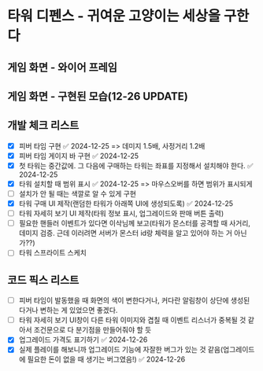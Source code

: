 # 타워 디펜스 - 귀여운 고양이는 세상을 구한다
## 게임 화면 - 와이어 프레임

## 게임 화면 - 구현된 모습(12-26 UPDATE)

## 개발 체크 리스트
- [x] 피버 타임 구현 ✅ 2024-12-25 => 데미지 1.5배, 사정거리 1.2배
- [x] 피버 타임 게이지 바 구현 ✅ 2024-12-25
- [x] 첫 타워는 중간값에. 그 다음에 구매하는 타워는 좌표를 지정해서 설치해야 한다. ✅ 2024-12-25
- [x] 타워 설치할 때 범위 표시 ✅ 2024-12-25 => 마우스오버를 하면 범위가 표시되게
- [ ] 설치가 안 될 때는 색깔로 알 수 있게 구현
- [x] 타워 구매 UI 제작(랜덤한 타워가 아래쪽 UI에 생성되도록) ✅ 2024-12-25
- [ ] 타워 자세히 보기 UI 제작(타워 정보 표시, 업그레이드와 판매 버튼 출력)
- [ ] 필요한 핸들러 이벤트가 있다면 이삭님께 보고(타워가 몬스터를 공격할 때 사거리, 데미지 검증. 근데 이러려면 서버가 몬스터 id랑 체력을 알고 있어야 하는 거 아닌가??)
- [ ] 타워 스프라이트 스케치

## 코드 픽스 리스트
- [ ] 피버 타임이 발동했을 때 화면의 색이 변한다거나, 커다란 알림창이 상단에 생성된다거나 변하는 게 있었으면 좋겠다.
- [ ] 타워 자세히 보기 UI창이 다른 타워 이미지와 겹칠 때 이벤트 리스너가 중복될 것 같아서 조건문으로 다 분기점을 만들어줘야 할 듯
- [x] 업그레이드 가격도 표기하기 ✅ 2024-12-26
- [x] 실제 플레이를 해보니까 업그레이드 기능에 자잘한 버그가 있는 것 같음(업그레이드에 필요한 돈이 없을 때 생기는 버그였음!) ✅ 2024-12-26
